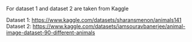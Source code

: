 For dataset 1 and dataset 2 are taken from Kaggle 

Dataset 1: https://www.kaggle.com/datasets/sharansmenon/animals141 
Dataset 2: https://www.kaggle.com/datasets/iamsouravbanerjee/animal-image-dataset-90-different-animals 
